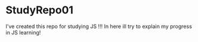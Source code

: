 # StudyRepo01

I've created this repo for studying JS !!!  In here ill try to explain my progress in JS learning!
